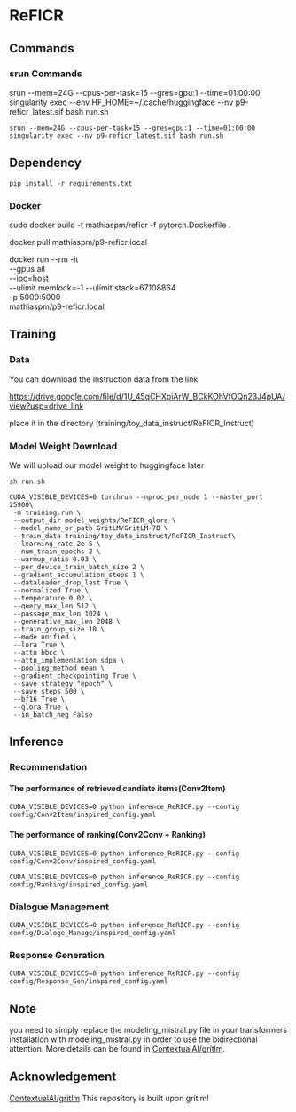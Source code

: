 # ReFICR
## Commands

### srun Commands
srun --mem=24G --cpus-per-task=15 --gres=gpu:1 --time=01:00:00 singularity exec --env HF_HOME=~/.cache/huggingface --nv p9-reficr_latest.sif bash run.sh

`srun --mem=24G --cpus-per-task=15 --gres=gpu:1 --time=01:00:00 singularity exec --nv p9-reficr_latest.sif bash run.sh`

## Dependency
`pip install -r requirements.txt`

### Docker


sudo docker build -t mathiaspm/reficr -f pytorch.Dockerfile .

docker pull mathiaspm/p9-reficr:local

docker run --rm -it \
  --gpus all \
  --ipc=host \
  --ulimit memlock=-1 --ulimit stack=67108864 \
  -p 5000:5000 \
  mathiaspm/p9-reficr:local

## Training
### Data
You can download the instruction data from the link

https://drive.google.com/file/d/1U_45qCHXpiArW_BCkKOhVfOQn23J4pUA/view?usp=drive_link

place it in the directory (training/toy_data_instruct/ReFICR_Instruct)

### Model Weight Download
We will upload our model weight to huggingface later

`sh run.sh`
```
CUDA_VISIBLE_DEVICES=0 torchrun --nproc_per_node 1 --master_port 25900\
 -m training.run \
 --output_dir model_weights/ReFICR_qlora \
 --model_name_or_path GritLM/GritLM-7B \
 --train_data training/toy_data_instruct/ReFICR_Instruct\
 --learning_rate 2e-5 \
 --num_train_epochs 2 \
 --warmup_ratio 0.03 \
 --per_device_train_batch_size 2 \
 --gradient_accumulation_steps 1 \
 --dataloader_drop_last True \
 --normalized True \
 --temperature 0.02 \
 --query_max_len 512 \
 --passage_max_len 1024 \
 --generative_max_len 2048 \
 --train_group_size 10 \
 --mode unified \
 --lora True \
 --attn bbcc \
 --attn_implementation sdpa \
 --pooling_method mean \
 --gradient_checkpointing True \
 --save_strategy "epoch" \
 --save_steps 500 \
 --bf16 True \
 --qlora True \
 --in_batch_neg False
 ```

## Inference
### Recommendation
#### The performance of retrieved candiate items(Conv2Item)
`CUDA_VISIBLE_DEVICES=0 python inference_ReRICR.py --config config/Conv2Item/inspired_config.yaml`
#### The performance of ranking(Conv2Conv + Ranking)
`CUDA_VISIBLE_DEVICES=0 python inference_ReRICR.py --config config/Conv2Conv/inspired_config.yaml`

`CUDA_VISIBLE_DEVICES=0 python inference_ReRICR.py --config config/Ranking/inspired_config.yaml`
### Dialogue Management
`CUDA_VISIBLE_DEVICES=0 python inference_ReRICR.py --config config/Dialoge_Manage/inspired_config.yaml`
### Response Generation
`CUDA_VISIBLE_DEVICES=0 python inference_ReRICR.py --config config/Response_Gen/inspired_config.yaml`

## Note
you need to simply replace the modeling_mistral.py file in your transformers installation with modeling_mistral.py in order to use the bidirectional attention. More details can be found in [ContextualAI/gritlm](https://github.com/ContextualAI/gritlm).

## Acknowledgement
[ContextualAI/gritlm](https://github.com/ContextualAI/gritlm) This repository is built upon gritlm!
